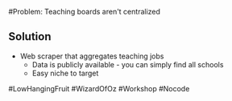 #Problem: Teaching boards aren't centralized

## Solution
- Web scraper that aggregates teaching jobs
	- Data is publicly available - you can simply find all schools
	- Easy niche to target


#LowHangingFruit #WizardOfOz #Workshop #Nocode 